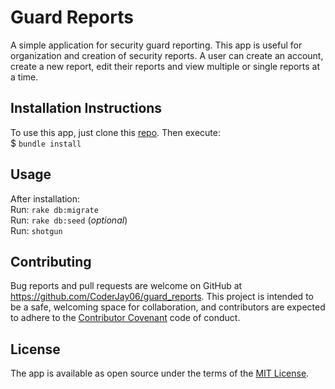
# Guard Reports

A simple application for security guard reporting. This app is useful for organization and creation of security reports. A user can create an account, create a new report, edit their reports and view multiple or single reports at a time. 

## Installation Instructions 

To use this app, just clone this [repo](https://github.com/CoderJay06/guard_reports). Then execute:<br>
$ `bundle install`

## Usage 

After installation:<br>
 Run: `rake db:migrate` <br>
 Run: `rake db:seed` (*optional*) <br>
 Run: `shotgun`
## Contributing

Bug reports and pull requests are welcome on GitHub at https://github.com/CoderJay06/guard_reports. This project is intended to be a safe, welcoming space for collaboration, and contributors are expected to adhere to the [Contributor Covenant](http://contributor-covenant.org) code of conduct.

## License

The app is available as open source under the terms of the [MIT License](https://opensource.org/licenses/MIT).
